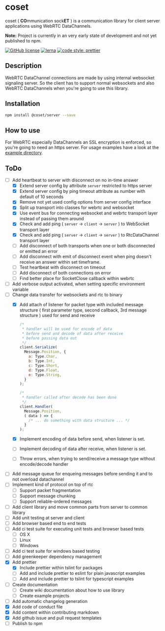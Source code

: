 # coset

coset ( **CO**mmunication sock**ET** ) is a communication library for client server applications using WebRTC DataChannels.

**Note:** Project is currently in an very early state of development and not yet published to npm.

[![GitHub license](https://img.shields.io/badge/license-MIT-green.svg)](https://github.com/Dreaded-Gnu/coset/blob/master/LICENSE.md)
[![lerna](https://img.shields.io/badge/maintained%20with-lerna-cc00ff.svg)](https://lernajs.io/)
[![code style: prettier](https://img.shields.io/badge/code_style-prettier-ff69b4.svg?style=flat-square)](https://github.com/prettier/prettier)

## Description

WebRTC DataChannel connections are made by using internal websocket signaling server. So the client has to support normal websockets and also WebRTC DataChannels when you're going to use this library.

## Installation

```bash
npm install @coset/server --save
```

## How to use

For WebRTC especially DataChannels an SSL encryption is enforced, so you're going to need an https server. For usage examples have a look at the [example directory](example/).

## ToDo

- [ ] Add heartbeat to server with disconnect on no in-time answer
  - [x] Extend server config by attribute `server` restricted to https server
  - [x] Extend server config by ping timeout attribute as number with default of 10 seconds
  - [x] Remove not yet used config options from server config interface
  - [x] Split up transport into classes for webrtc and websocket
  - [x] Use event bus for connecting websocket and webrtc transport layer instead of passing them around
  - [x] Check and add ping ( `server` -> `client` -> `server` ) to WebSocket transport layer
  - [x] Check and add ping ( `server` -> `client` -> `server` ) to RtcDataChannel transport layer
  - [ ] Add disconnect of both transports when one or both disconnected or emitted an error
  - [ ] Add disconnect with emit of disconnect event when ping doesn't receive an answer within set timeframe.
  - [ ] Test heartbeat with disconnect on timeout
  - [ ] Add disconnect of both connections on error
  - [ ] Find better place for SocketClose callback within webrtc
- [ ] Add verbose output activated, when setting specific environment variable
- [ ] Change data transfer for websockets and rtc to binary
  - [x] Add attach of listener for packet type with included message structure ( first parameter type, second callback, 3rd message structure ) used for send and receive

    ```js
    /*
     * handler will be used for encode of data
     * before send and decode of data after receive
     * before passing data out
     */
    client.Serialize(
      Message.Position, {
        a: Type.Char,
        b: Type.Int,
        c: Type.Short,
        d: Type.Float,
        e: Type.String,
      }
    );

    /*
     * handler called after decode has been done
     */
    client.Handler(
      Message.Position,
      ( data ) => {
        /* ... do something with data structure ... */
      }
    );
    ```

  - [x] Implement encoding of data before send, when listener is set.
  - [ ] Implement decoding of data after receive, when listener is set.
  - [ ] Throw errors, when trying to send/receive a message type without encode/decode handler
- [ ] Add message queue for enqueing messages before sending it and to not overload datachannel
- [ ] Implement kind of protocol on top of rtc
  - [ ] Support packet fragmentation
  - [ ] Support message chunking
  - [ ] Support reliable-ordered messages
- [ ] Add client library and move common parts from server to common library
- [ ] Add unit testing at server and client
- [ ] Add browser based end to end tests
- [ ] Add ci test suite for executing unit tests and browser based tests
  - [ ] OS X
  - [ ] Linux
  - [ ] Windows
- [ ] Add ci test suite for windows based testing
- [ ] Add greenkeeper dependency management
- [x] Add prettier
  - [x] Include prettier within tslint for packages
  - [ ] Add and include prettier to eslint for plain javascript examples
  - [ ] Add and include prettier to tslint for typescript examples
- [ ] Create documentation
  - [ ] Create wiki documentation about how to use library
  - [ ] Create example projects
- [ ] Add automatic changelog generation
- [x] Add code of conduct file
- [x] Add content within contributing markdown
- [x] Add github issue and pull request templates
- [ ] Publish to npm

